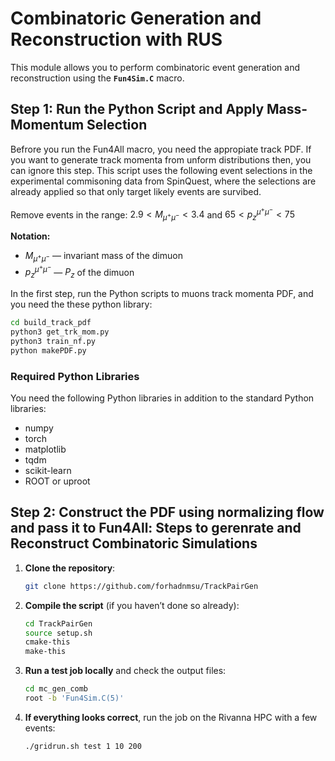 # Combinatoric Generation and Reconstruction with RUS
This module allows you to perform combinatoric event generation and reconstruction using the **`Fun4Sim.C`** macro.

## Step 1: Run the Python Script and Apply Mass-Momentum Selection
Befrore you run the Fun4All macro, you need the appropiate track PDF. If you want to generate track momenta from unform distributions then, you can ignore this step.
This script uses the following event selections in the experimental commisoning data from SpinQuest, where the selections are already applied so that only target likely events are survibed.

Remove events in the range:
$2.9 < M_{\mu^+\mu^-} < 3.4$ and $65 < p_z^{\mu^+\mu^-} < 75$

**Notation:**
- $M_{\mu^+\mu^-}$ — invariant mass of the dimuon
- $p_z^{\mu^+\mu^-}$ — $P_z$ of the dimuon


In the first step, run the Python scripts to muons track momenta PDF, and you need the these python library: 

```bash
cd build_track_pdf
python3 get_trk_mom.py
python3 train_nf.py
python makePDF.py 
```
### Required Python Libraries

You need the following Python libraries in addition to the standard Python libraries:

- numpy
- torch
- matplotlib
- tqdm
- scikit-learn
- ROOT or uproot

## Step 2: Construct the PDF using normalizing flow and pass it to Fun4All: Steps to gerenrate and Reconstruct Combinatoric Simulations

1. **Clone the repository**:
    ```bash
    git clone https://github.com/forhadnmsu/TrackPairGen
    ```

2. **Compile the script** (if you haven’t done so already):
    ```bash
    cd TrackPairGen
    source setup.sh      
    cmake-this
    make-this
    ```

3. **Run a test job locally** and check the output files:
    ```bash
    cd mc_gen_comb 
    root -b 'Fun4Sim.C(5)'
    ```

4. **If everything looks correct**, run the job on the Rivanna HPC with a few events:
    ```bash
    ./gridrun.sh test 1 10 200
    ```

